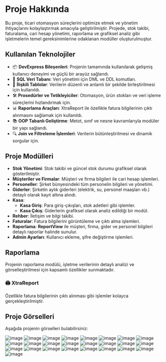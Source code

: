 # Proje Hakkında

Bu proje, ticari otomasyon süreçlerini optimize etmek ve yönetim ihtiyaçlarını kolaylaştırmak amacıyla geliştirilmiştir. Projede, stok takibi, faturalama, cari hesap yönetimi, raporlama ve grafiksel analiz gibi işletmelerin temel gereksinimlerine odaklanan modüller oluşturulmuştur.

## Kullanılan Teknolojiler

- 📦 **DevExpress Bileşenleri**: Projenin tamamında kullanılarak gelişmiş kullanıcı deneyimi ve güçlü bir arayüz sağlandı.
- 📄 **SQL Veri Tabanı**: Veri yönetimi için DML ve DDL komutları.
- 🔗 **İlişkili Tablolar**: Verilerin düzenli ve anlamlı bir şekilde birleştirilmesi için kullanıldı.
- 🛠️ **Prosedürler ve Tetikleyiciler**: Otomasyon, ürün stokları ve veri işleme süreçlerini hızlandırmak için.
- 📊 **Raporlama Araçları**: XtraReport ile özellikle fatura bilgilerinin çıktı alınmasını sağlamak için kullanıldı.
- 📚 **OOP Tabanlı Geliştirme**: Metot, sınıf ve nesne kavramlarıyla modüler bir yapı sağlandı.
- 🔍 **Join ve Filtreleme İşlemleri**: Verilerin bütünleştirilmesi ve dinamik sorgular için.

## Proje Modülleri

- **Stok Yönetimi**: Stok takibi ve güncel stok durumu grafiksel olarak gösterilmiştir.
- **Müşteriler ve Firmalar**: Müşteri ve firma bilgileri ile cari hesap işlemleri.
- **Personeller**: Şirket bünyesindeki tüm personelin bilgileri ve yönetimi.
- **Giderler**: Şirketin aylık giderleri (elektrik, su, personel maaşları vb.) detaylı olarak kayıt altına alındı.
- **Kasa**:
  - **Kasa Giriş**: Para giriş-çıkışları, stok adetleri gibi işlemler.
  - **Kasa Çıkış**: Giderlerin grafiksel olarak analiz edildiği bir modül.
- **Rehber**: İletişim ve bilgi takibi.
- **Faturalar**: Fatura bilgilerini görüntüleme ve çıktı alma işlemleri.
- **Raporlama**: **ReportView** ile müşteri, firma, gider ve personel bilgileri detaylı raporlar halinde sunulur.
- **Admin Ayarları**: Kullanıcı ekleme, şifre değiştirme işlemleri.

## Raporlama

Projenin raporlama modülü, işletme verilerinin detaylı analizi ve görselleştirilmesi için kapsamlı özellikler sunmaktadır.

### 🖨️ XtraReport

Özellikle fatura bilgilerinin çıktı alınması gibi işlemler kolayca gerçekleştirilmiştir.

## Proje Görselleri

Aşağıda projenin görselleri bulabilirsiniz:

![image](https://github.com/user-attachments/assets/469fa995-b168-44ce-bfbd-ac00dca97fca)
![image](https://github.com/user-attachments/assets/fbf4a335-dcc4-4ecf-852b-a90669bffdb3)
![image](https://github.com/user-attachments/assets/b7c67bbd-ca4d-4149-a750-ffb48a7266f3)
![image](https://github.com/user-attachments/assets/b7885692-dba1-40da-9d19-508a1bef6935)
![image](https://github.com/user-attachments/assets/203bab66-dcb3-41a9-8b91-52410d27896d)
![image](https://github.com/user-attachments/assets/1e2868da-8457-4383-952a-1658f29a122b)
![image](https://github.com/user-attachments/assets/010a97d4-dca4-4a06-98d2-884529eecc3f)
![image](https://github.com/user-attachments/assets/56fdcdfa-c678-4312-8738-0d8819c7e0c3)
![image](https://github.com/user-attachments/assets/6d76e046-bbdd-48a4-b50b-18f3de310bc3)
![image](https://github.com/user-attachments/assets/291627c6-d5c8-4c7b-91e3-e4a20065618c)
![image](https://github.com/user-attachments/assets/0fd11e66-3397-48ad-a520-2592ae2442e0)
![image](https://github.com/user-attachments/assets/d8773b89-4018-4260-ba71-b1d8ee3c5406)
![image](https://github.com/user-attachments/assets/d9185d25-372f-4415-a183-10406aa4b0ee)
![image](https://github.com/user-attachments/assets/6e6dddc2-fdae-404f-87d7-9b472b4fd5f3)
![image](https://github.com/user-attachments/assets/b1b77521-3aee-406b-99f9-e63be55cbfb0)
![image](https://github.com/user-attachments/assets/d288543d-d19a-479b-a883-dece0d7773e0)
![image](https://github.com/user-attachments/assets/d749ac01-a717-47c1-b7f2-d3bc5bbf4de5)
![image](https://github.com/user-attachments/assets/39de3b6b-7be4-482a-a9b4-671377c0e5ad)
![image](https://github.com/user-attachments/assets/b13e3431-5797-43f9-8131-5f45fe287c9c)
![image](https://github.com/user-attachments/assets/183b664a-b20b-445a-873e-64d3541736bd)
![image](https://github.com/user-attachments/assets/61b1931c-6133-4752-a4e0-d70b3775d06f)
![image](https://github.com/user-attachments/assets/0465682a-21be-4e76-87df-14c675ed38d1)
![image](https://github.com/user-attachments/assets/6991b287-46cf-4337-b13f-50b8040bb218)
![image](https://github.com/user-attachments/assets/b078ae3c-3c01-40fe-a869-069af210681e)
![image](https://github.com/user-attachments/assets/ef2477bc-114b-423e-b9df-91811c7bc667)




















